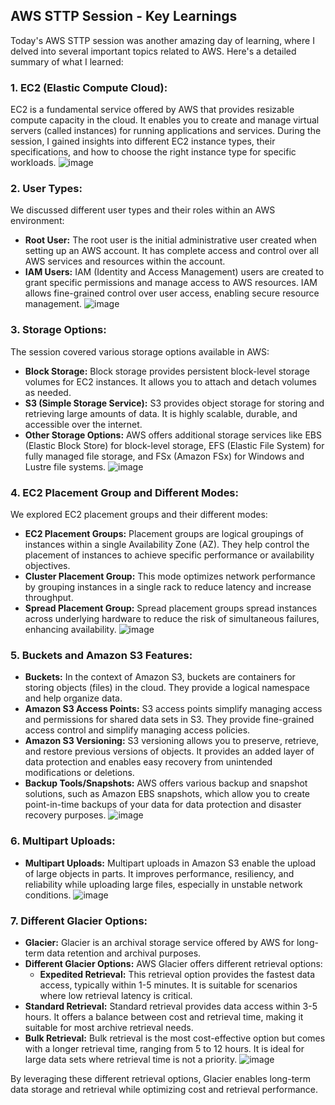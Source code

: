 ## AWS STTP Session - Key Learnings

Today's AWS STTP session was another amazing day of learning, where I delved into several important topics related to AWS. Here's a detailed summary of what I learned:

### 1. EC2 (Elastic Compute Cloud):
EC2 is a fundamental service offered by AWS that provides resizable compute capacity in the cloud. It enables you to create and manage virtual servers (called instances) for running applications and services. During the session, I gained insights into different EC2 instance types, their specifications, and how to choose the right instance type for specific workloads.
![image](https://github.com/AJAX-Codder/Cloud_Computing_STTP/assets/126388812/4cba29c5-0f85-4602-bc37-dab3d4778ff0)


### 2. User Types:
We discussed different user types and their roles within an AWS environment:
- **Root User:** The root user is the initial administrative user created when setting up an AWS account. It has complete access and control over all AWS services and resources within the account.
- **IAM Users:** IAM (Identity and Access Management) users are created to grant specific permissions and manage access to AWS resources. IAM allows fine-grained control over user access, enabling secure resource management.
![image](https://github.com/AJAX-Codder/Cloud_Computing_STTP/assets/126388812/f258b10a-9e20-4c4f-afed-9b3b04432b97)


### 3. Storage Options:
The session covered various storage options available in AWS:
- **Block Storage:** Block storage provides persistent block-level storage volumes for EC2 instances. It allows you to attach and detach volumes as needed.
- **S3 (Simple Storage Service):** S3 provides object storage for storing and retrieving large amounts of data. It is highly scalable, durable, and accessible over the internet.
- **Other Storage Options:** AWS offers additional storage services like EBS (Elastic Block Store) for block-level storage, EFS (Elastic File System) for fully managed file storage, and FSx (Amazon FSx) for Windows and Lustre file systems.
![image](https://github.com/AJAX-Codder/Cloud_Computing_STTP/assets/126388812/a1d2bc89-b746-429c-a8a7-0ec6074ed512)


### 4. EC2 Placement Group and Different Modes:
We explored EC2 placement groups and their different modes:
- **EC2 Placement Groups:** Placement groups are logical groupings of instances within a single Availability Zone (AZ). They help control the placement of instances to achieve specific performance or availability objectives.
- **Cluster Placement Group:** This mode optimizes network performance by grouping instances in a single rack to reduce latency and increase throughput.
- **Spread Placement Group:** Spread placement groups spread instances across underlying hardware to reduce the risk of simultaneous failures, enhancing availability.
![image](https://github.com/AJAX-Codder/Cloud_Computing_STTP/assets/126388812/f05c907d-ef13-430b-958c-42d5bc546fc1)

### 5. Buckets and Amazon S3 Features:
- **Buckets:** In the context of Amazon S3, buckets are containers for storing objects (files) in the cloud. They provide a logical namespace and help organize data.
- **Amazon S3 Access Points:** S3 access points simplify managing access and permissions for shared data sets in S3. They provide fine-grained access control and simplify managing access policies.
- **Amazon S3 Versioning:** S3 versioning allows you to preserve, retrieve, and restore previous versions of objects. It provides an added layer of data protection and enables easy recovery from unintended modifications or deletions.
- **Backup Tools/Snapshots:** AWS offers various backup and snapshot solutions, such as Amazon EBS snapshots, which allow you to create point-in-time backups of your data for data protection and disaster recovery purposes.
![image](https://github.com/AJAX-Codder/Cloud_Computing_STTP/assets/126388812/c0e3d4ad-3129-4b5d-8fe1-c32ec86c2f46)


### 6. Multipart Uploads:
- **Multipart Uploads:** Multipart uploads in Amazon S3 enable the upload of large objects in parts. It improves performance, resiliency, and reliability while uploading large files, especially in unstable network conditions.
![image](https://github.com/AJAX-Codder/Cloud_Computing_STTP/assets/126388812/c271efad-f809-44b1-8f9e-402e1bd643b7)


### 7. Different Glacier Options:
- **Glacier:** Glacier is an archival storage service offered by AWS for long-term data retention and archival purposes.
- **Different Glacier Options:** AWS Glacier offers different retrieval options:
  - **Expedited Retrieval:** This retrieval option provides the fastest data access, typically within 1-5 minutes. It is suitable for scenarios where low retrieval latency is critical.
- **Standard Retrieval:** Standard retrieval provides data access within 3-5 hours. It offers a balance between cost and retrieval time, making it suitable for most archive retrieval needs.
- **Bulk Retrieval:** Bulk retrieval is the most cost-effective option but comes with a longer retrieval time, ranging from 5 to 12 hours. It is ideal for large data sets where retrieval time is not a priority.
![image](https://github.com/AJAX-Codder/Cloud_Computing_STTP/assets/126388812/cd4f307f-13b4-4e4c-b941-3e6ffd7b2b80)

By leveraging these different retrieval options, Glacier enables long-term data storage and retrieval while optimizing cost and retrieval performance.
